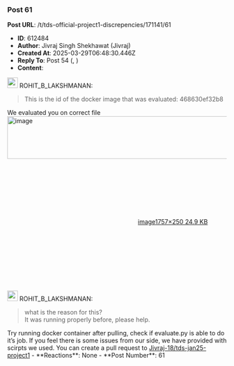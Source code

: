 ### Post 61
**Post URL**: /t/tds-official-project1-discrepencies/171141/61
- **ID**: 612484
- **Author**: Jivraj Singh Shekhawat (Jivraj)
- **Created At**: 2025-03-29T06:48:30.446Z
- **Reply To**: Post 54 (, )
- **Content**:  
  <aside class="quote group-ds-students" data-username="ROHIT_B_LAKSHMANAN" data-post="54" data-topic="171141">
<div class="title">
<div class="quote-controls"></div>
<img alt="" width="24" height="24" src="https://dub1.discourse-cdn.com/flex013/user_avatar/discourse.onlinedegree.iitm.ac.in/rohit_b_lakshmanan/48/67205_2.png" class="avatar"> ROHIT_B_LAKSHMANAN:</div>
<blockquote>
This is the id of the docker image that was evaluated: 468630ef32b8
</blockquote>
</aside>
We evaluated you on correct file
<div class="lightbox-wrapper"><a class="lightbox" href="https://europe1.discourse-cdn.com/flex013/uploads/iitm/original/3X/d/7/d73b7915b1fb24bc215068e0695616f82f122f96.png" data-download-href="/uploads/short-url/uI24JOoUGpaMo1DE4B3RCtyoavI.png?dl=1" title="image" rel="noopener nofollow ugc"><img src="https://europe1.discourse-cdn.com/flex013/uploads/iitm/original/3X/d/7/d73b7915b1fb24bc215068e0695616f82f122f96.png" alt="image" data-base62-sha1="uI24JOoUGpaMo1DE4B3RCtyoavI" width="690" height="98" data-dominant-color="1D211C"><div class="meta"><svg class="fa d-icon d-icon-far-image svg-icon" aria-hidden="true"><use href="#far-image"></use></svg><span class="filename">image</span><span class="informations">1757×250 24.9 KB</span><svg class="fa d-icon d-icon-discourse-expand svg-icon" aria-hidden="true"><use href="#discourse-expand"></use></svg></div></a></div>
<aside class="quote group-ds-students" data-username="ROHIT_B_LAKSHMANAN" data-post="54" data-topic="171141">
<div class="title">
<div class="quote-controls"></div>
<img alt="" width="24" height="24" src="https://dub1.discourse-cdn.com/flex013/user_avatar/discourse.onlinedegree.iitm.ac.in/rohit_b_lakshmanan/48/67205_2.png" class="avatar"> ROHIT_B_LAKSHMANAN:</div>
<blockquote>
what is the reason for this?<br>
It was running properly before, please help.
</blockquote>
</aside>
Try running docker container after pulling, check if evaluate.py is able to do it’s job.
If you feel there is some issues from our side, we have provided with scirpts we used. You can create a pull request to <a href="https://github.com/Jivraj-18/tds-jan25-project1" rel="noopener nofollow ugc">Jivraj-18/tds-jan25-project1</a>
- **Reactions**: None
- **Post Number**: 61

